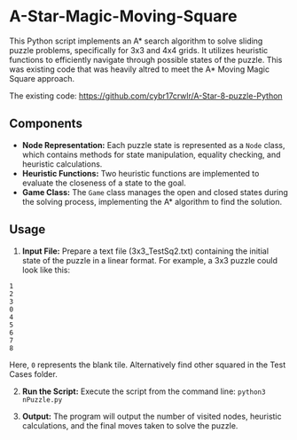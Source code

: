 # A-Star-Magic-Moving-Square


This Python script implements an A* search algorithm to solve sliding puzzle problems, specifically for 3x3 and 4x4 grids. It utilizes heuristic functions to efficiently navigate through possible states of the puzzle. This was existing code that was heavily altred to meet the A* Moving Magic Square approach.

The existing code: https://github.com/cybr17crwlr/A-Star-8-puzzle-Python

## Components

- **Node Representation:** Each puzzle state is represented as a ```Node``` class, which contains methods for state manipulation, equality checking, and heuristic calculations.
- **Heuristic Functions:** Two heuristic functions are implemented to evaluate the closeness of a state to the goal.
- **Game Class:** The ```Game``` class manages the open and closed states during the solving process, implementing the A* algorithm to find the solution.

## Usage 

1. **Input File:** Prepare a text file (3x3_TestSq2.txt) containing the initial state of the puzzle in a linear format. For example, a 3x3 puzzle could look like this:
```
1
2
3
0
4
5
6
7
8
```
Here, ```0``` represents the blank tile.
Alternatively find other squared in the Test Cases folder. 

2. **Run the Script:** Execute the script from the command line:
```python3 nPuzzle.py```

3. **Output:** The program will output the number of visited nodes, heuristic calculations, and the final moves taken to solve the puzzle.


